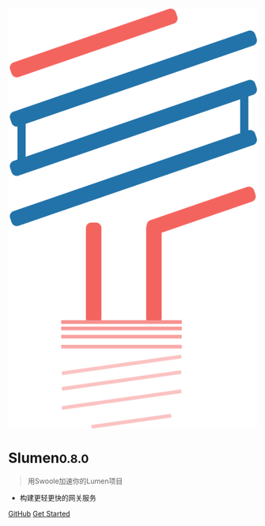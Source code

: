 ![logo](_media/slumen.svg)

# Slumen<small>0.8.0</small>

> 用Swoole加速你的Lumen项目

* 构建更轻更快的网关服务

[GitHub](https://github.com/breeze2/slumen)
[Get Started](#slumen)